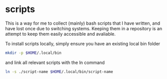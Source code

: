 # scripts

This is a way for me to collect (mainly) bash scripts that I have written,
and have lost once due to switching systems. Keeping them in a repository is 
an attempt to keep them easily accessible and avaliable.

To install scripts locally, simply ensure you have an existing local bin folder
```bash
mkdir -p $HOME/.local/bin
```
and link all relevant scripts with the ln command
```bash
ln -s ./script-name $HOME/.local/bin/script-name
```
